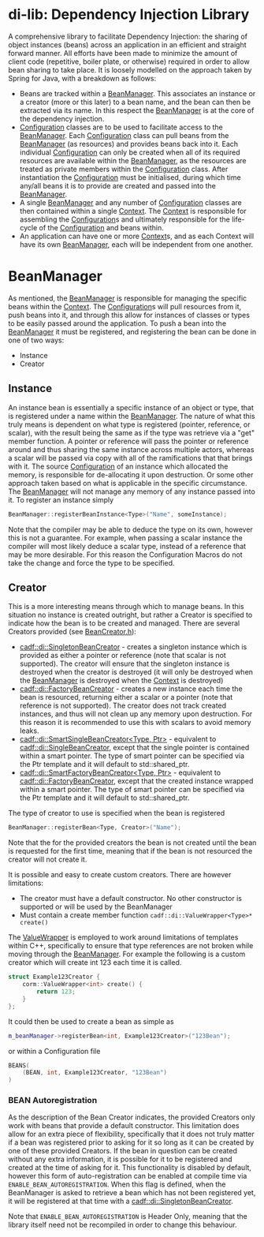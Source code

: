 # di-lib: Dependency Injection Library

A comprehensive library to facilitate Dependency Injection: the sharing of object instances (beans) across an application in an efficient and straight forward manner. All efforts have been made to minimize the amount of client code (repetitive, boiler plate, or otherwise) required in order to allow bean sharing to take place. It is loosely modelled on the approach taken by Spring for Java, with a breakdown as follows:

* Beans are tracked within a [BeanManager](include/di/BeanManager.h). This associates an instance or a creator (more or this later) to a bean name, and the bean can then be extracted via its name. In this respect the [BeanManager](include/di/BeanManager.h) is at the core of the dependency injection.
* [Configuration](include/di/Configuration.h) classes are to be used to facilitate access to the [BeanManager](include/di/BeanManager.h). Each [Configuration](include/di/Configuration.h) class can pull beans from the [BeanManager](include/di/BeanManager.h) (as resources) and provides beans back into it. Each individual [Configuration](include/di/Configuration.h) can only be created when all of its required resources are available within the [BeanManager](include/di/BeanManager.h), as the resources are treated as private members within the [Configuration](include/di/Configuration.h) class. After instantiation the [Configuration](include/di/Configuration.h) must be initialised, during which time any/all beans it is to provide are created and passed into the [BeanManager](include/di/BeanManager.h).
* A single [BeanManager](include/di/BeanManager.h) and any number of [Configuration](include/di/Configuration.h) classes are then contained within a single [Context](include/di/Context.h). The [Context](include/di/Context.h) is responsible for assembling the [Configuration](include/di/Configuration.h)s and ultimately responsible for the life-cycle of the [Configuration](include/di/Configuration.h) and beans within.
* An application can have one or more [Context](include/di/Context.h)s, and as each Context will have its own [BeanManager](include/di/BeanManager.h), each will be independent from one another.

# BeanManager

As mentioned, the [BeanManager](include/di/BeanManager.h) is responsible for managing the specific beans within the [Context](include/di/Context.h). The [Configuration](include/di/Configuration.h)s will pull resources from it, push beans into it, and through this allow for instances of classes or types to be easily passed around the application. To push a bean into the [BeanManager](include/di/BeanManager.h) it must be registered, and registering the bean can be done in one of two ways:

* Instance
* Creator

## Instance

An instance bean is essentially a specific instance of an object or type, that is registered under a name within the [BeanManager](include/di/BeanManager.h). The nature of what this truly means is dependent on what type is registered (pointer, reference, or scalar), with the result being the same as if the type was retrieve via a "get" member function. A pointer or reference will pass the pointer or reference around and thus sharing the same instance across multiple actors, whereas a scalar will be passed via copy with all of the ramifications that that brings with it. The source [Configuration](include/di/Configuration.h) of an instance which allocated the memory, is responsible for de-allocating it upon destruction. Or some other approach taken based on what is applicable in the specific circumstance. The [BeanManager](include/di/BeanManager.h) will not manage any memory of any instance passed into it. To register an instance simply

```C++
BeanManager::registerBeanInstance<Type>("Name", someInstance);
```

Note that the compiler may be able to deduce the type on its own, however this is not a guarantee. For example, when passing a scalar instance the compiler will most likely deduce a scalar type, instead of a reference that may be more desirable. For this reason the Configuration Macros do not take the change and force the type to be specified.

## Creator

This is a more interesting means through which to manage beans. In this situation no instance is created outright, but rather a Creator is specified to indicate how the bean is to be created and managed. There are several Creators provided (see [BeanCreator.h](include/di/BeanCreator.h)):

* [cadf::di::SingletonBeanCreator<Type>](include/di/BeanCreator.h) - creates a singleton instance which is provided as either a pointer or reference (note that scalar is not supported). The creator will ensure that the singleton instance is destroyed when the creator is destroyed (it will only be destroyed when the [BeanManager](include/di/BeanManager.h) is destroyed when the [Context](include/di/Context.h) is destroyed)
* [cadf::di::FactoryBeanCreator<Type>](include/di/BeanCreator.h) - creates a new instance each time the bean is resourced, returning either a scalar or a pointer (note that reference is not supported). The creator does not track created instances, and thus will not clean up any memory upon destruction. For this reason it is recommended to use this with scalars to avoid memory leaks.
* [cadf::di::SmartSingleBeanCreator<Type, Ptr>](include/di/BeanCreator.h) - equivalent to [cadf::di::SingleBeanCreator](include/di/BeanCreator.h), except that the single pointer is contained within a smart pointer. The type of smart pointer can be specified via the Ptr template and it will default to std::shared_ptr.
* [cadf::di::SmartFactoryBeanCreator<Type, Ptr>](include/di/BeanCreator.h) - equivalent to [cadf::di::FactoryBeanCreator](include/di/BeanCreator.h), except that the created instance wrapped within a smart pointer. The type of smart pointer can be specified via the Ptr template and it will default to std::shared_ptr.

The type of creator to use is specified when the bean is registered

```C++
BeanManager::registerBean<Type, Creator>("Name");
```

Note that the for the provided creators the bean is not created until the bean is requested for the first time, meaning that if the bean is not resourced the creator will not create it.

It is possible and easy to create custom creators. There are however limitations:

* The creator must have a default constructor. No other constructor is supported or will be used by the BeanManager
* Must contain a create member function `cadf::di::ValueWrapper<Type>* create()`

The [ValueWrapper<Type>](include/di/BeanCreator.h) is employed to work around limitations of templates within C++, specifically to ensure that type references are not broken while moving through the [BeanManager](include/di/BeanManager.h). For example the following is a custom creator which will create int 123 each time it is called.

```C++
struct Example123Creator {
	corm::ValueWrapper<int> create() {
		return 123;
	}
};
```

It could then be used to create a bean as simple as 

```C++
m_beanManager->registerBean<int, Example123Creator>("123Bean");
```

or within a Configuration file

```C++
BEANS(
	(BEAN, int, Example123Creator, "123Bean")
)
```


### BEAN Autoregistration

As the description of the Bean Creator indicates, the provided Creators only work with beans that provide a default constructor. This limitation does allow for an extra piece of flexibility, specifically that it does not truly matter if a bean was registered prior to asking for it so long as it can be created by one of these provided Creators. If the bean in question can be created without any extra information, it is possible for it to be registered and created at the time of asking for it. This functionality is disabled by default, however this form of auto-registration can be enabled at compile time via `ENABLE_BEAN_AUTOREGISTRATION`. When this flag is defined, when the BeanManager is asked to retrieve a bean which has not been registered yet, it will be registered at that time with a [cadf::di::SingletonBeanCreator](include/di/BeanCreator.h).

Note that `ENABLE_BEAN_AUTOREGISTRATION` is Header Only, meaning that the library itself need not be recompiled in order to change this behaviour.
